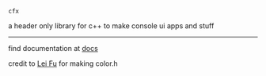     cfx
a header only library for c++ to make console ui apps and stuff

___

find documentation at [docs](https://github.com/rosidae/cfx/wiki)

credit to [Lei Fu](https://github.com/imfl/color-console) for making color.h